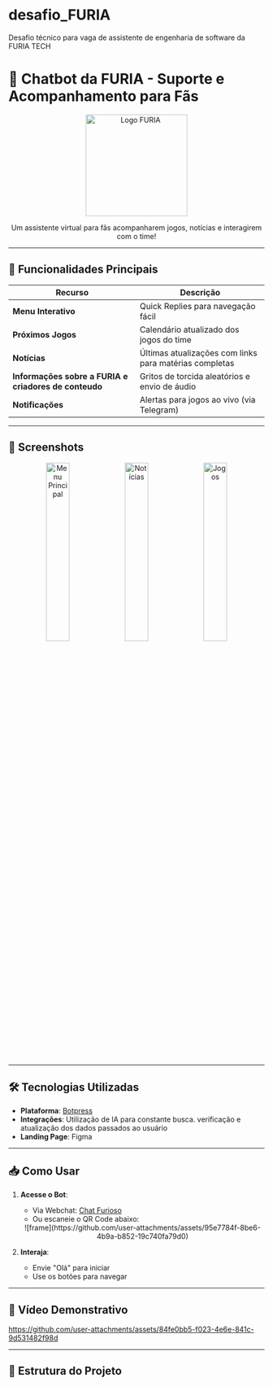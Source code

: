 # desafio_FURIA
Desafio técnico para vaga de assistente de engenharia de software da FURIA TECH
# 🤖 Chatbot da FURIA - Suporte e Acompanhamento para Fãs

<div align="center">
  <img src="https://imgur.com/a/AHE2uQn" width="200" alt="Logo FURIA">
  <p>Um assistente virtual para fãs acompanharem jogos, notícias e interagirem com o time!</p>

</div>

---

## 🚀 Funcionalidades Principais
| Recurso               | Descrição                                                                 |
|-----------------------|---------------------------------------------------------------------------|
| **Menu Interativo**   | Quick Replies para navegação fácil                                        |
| **Próximos Jogos**    | Calendário atualizado dos jogos do time                                   |
| **Notícias**          | Últimas atualizações com links para matérias completas                    |
| **Informações sobre a FURIA e criadores de conteudo**   | Gritos de torcida aleatórios e envio de áudio                             |
| **Notificações**      | Alertas para jogos ao vivo (via Telegram)                                 |

---

## 📸 Screenshots
<div align="center">
  <img src="screenshots/print1.jpg" width="30%" alt="Menu Principal">
  <img src="screenshots/print2.jpg" width="30%" alt="Notícias">
  <img src="screenshots/print3.jpg" width="30%" alt="Jogos">
</div>

---

## 🛠️ Tecnologias Utilizadas
- **Plataforma**: [Botpress](https://botpress.com/pt)
- **Integrações**: Utilização de IA para constante busca. verificação e atualização dos dados passados ao usuário
- **Landing Page**: Figma

---

## 📥 Como Usar
1. **Acesse o Bot**:
   - Via Webchat: [Chat Furioso](https://cdn.botpress.cloud/webchat/v2.4/shareable.html?configUrl=https://files.bpcontent.cloud/2025/05/04/05/20250504053241-WGKZER78.json)
   - Ou escaneie o QR Code abaixo:

   <div align="center">
     ![frame](https://github.com/user-attachments/assets/95e7784f-8be6-4b9a-b852-19c740fa79d0)
   </div>

2. **Interaja**:
   - Envie "Olá" para iniciar
   - Use os botões para navegar

---

## 🎥 Vídeo Demonstrativo

https://github.com/user-attachments/assets/84fe0bb5-f023-4e6e-841c-9d531482f98d

---

## 📂 Estrutura do Projeto
